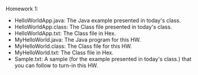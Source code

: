 Homework 1: 
* HelloWorldApp.java: The Java example presented in today's class.
* HelloWorldApp.class: The Class file presented in today's class.
* HelloWorldApp.txt: The Class file in Hex.
* MyHelloWorld.java: The Java program for this HW.
* MyHelloWorld.class: The Class file for this HW.
* MyHelloWorld.txt: The Class file in Hex.
* Sample.txt: A sample (for the example presented in today's class.) that 
  you can follow to turn-in this HW.



